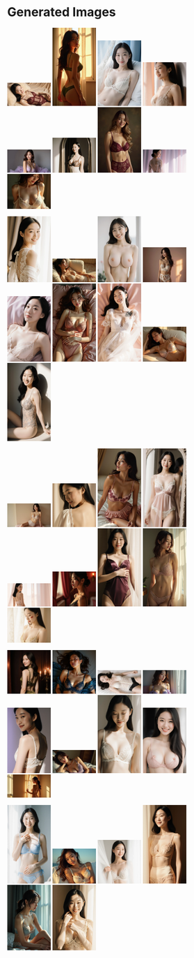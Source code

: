 # Generated Images



<img src="2025_09_24_01.webp" width="100"/> <img src="2025_09_24_02.webp" width="100"/> <img src="2025_09_24_03.webp" width="100"/> <img src="2025_09_24_04.webp" width="100"/> <img src="2025_09_24_05.webp" width="100"/> <img src="2025_09_24_06.webp" width="100"/> <img src="2025_09_24_07.webp" width="100"/> <img src="2025_09_24_08.webp" width="100"/> <img src="2025_09_24_09.webp" width="100"/>

<img src="2025_09_24_10.webp" width="100"/> <img src="2025_09_24_11.webp" width="100"/> <img src="2025_09_24_12.webp" width="100"/> <img src="2025_09_24_13.webp" width="100"/> <img src="2025_09_24_14.webp" width="100"/> <img src="2025_09_24_15.webp" width="100"/> <img src="2025_09_24_16.webp" width="100"/> <img src="2025_09_24_17.webp" width="100"/> <img src="2025_09_24_18.webp" width="100"/>

<img src="2025_09_24_19.webp" width="100"/> <img src="2025_09_24_20.webp" width="100"/> <img src="2025_09_24_21.webp" width="100"/> <img src="2025_09_24_22.webp" width="100"/> <img src="2025_09_24_23.webp" width="100"/> <img src="2025_09_24_24.webp" width="100"/> <img src="2025_09_24_25.webp" width="100"/> <img src="2025_09_24_26.webp" width="100"/> <img src="2025_09_24_27.webp" width="100"/>

<img src="2025_09_24_28.webp" width="100"/> <img src="2025_09_24_29.webp" width="100"/> <img src="2025_09_24_30.webp" width="100"/> <img src="2025_09_24_31.webp" width="100"/> <img src="2025_09_24_32.webp" width="100"/> <img src="2025_09_24_33.webp" width="100"/> <img src="2025_09_24_34.webp" width="100"/> <img src="2025_09_24_35.webp" width="100"/> <img src="2025_09_24_36.webp" width="100"/>

<img src="2025_09_24_37.webp" width="100"/> <img src="2025_09_24_38.webp" width="100"/> <img src="2025_09_24_39.webp" width="100"/> <img src="2025_09_24_40.webp" width="100"/> <img src="2025_09_24_41.webp" width="100"/> <img src="2025_09_24_42.webp" width="100"/>